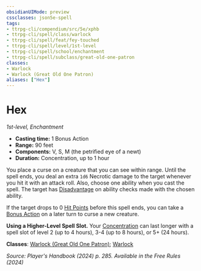 ```yaml
---
obsidianUIMode: preview
cssclasses: json5e-spell
tags:
- ttrpg-cli/compendium/src/5e/xphb
- ttrpg-cli/spell/class/warlock
- ttrpg-cli/spell/feat/fey-touched
- ttrpg-cli/spell/level/1st-level
- ttrpg-cli/spell/school/enchantment
- ttrpg-cli/spell/subclass/great-old-one-patron
classes:
- Warlock
- Warlock (Great Old One Patron)
aliases: ["Hex"]
---
```

# Hex
*1st-level, Enchantment*  


- **Casting time:** 1 Bonus Action
- **Range:** 90 feet
- **Components:** V, S, M (the petrified eye of a newt)
- **Duration:** Concentration, up to 1 hour

You place a curse on a creature that you can see within range. Until the spell ends, you deal an extra `1d6` Necrotic damage to the target whenever you hit it with an attack roll. Also, choose one ability when you cast the spell. The target has [Disadvantage](3-Mechanics/CLI/rules/variant-rules/disadvantage-xphb.md) on ability checks made with the chosen ability.

If the target drops to 0 [Hit Points](3-Mechanics/CLI/rules/variant-rules/hit-points-xphb.md) before this spell ends, you can take a [Bonus Action](3-Mechanics/CLI/rules/variant-rules/bonus-action-xphb.md) on a later turn to curse a new creature.

**Using a Higher-Level Spell Slot.** Your [Concentration](3-Mechanics/CLI/rules/conditions.md#Concentration) can last longer with a spell slot of level 2 (up to 4 hours), 3-4 (up to 8 hours), or 5+ (24 hours).

**Classes**: [Warlock (Great Old One Patron)](3-Mechanics/CLI/lists/list-spells-classes-warlock-xphb-great-old-one-patron-xphb.md "subclass=XPHB;class=XPHB"); [Warlock](3-Mechanics/CLI/lists/list-spells-classes-warlock.md)

*Source: Player's Handbook (2024) p. 285. Available in the Free Rules (2024)*